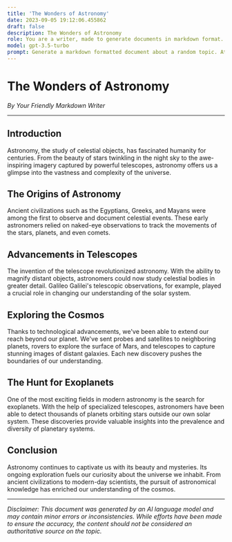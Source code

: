 ```yaml
---
title: 'The Wonders of Astronomy'
date: 2023-09-05 19:12:06.455862
draft: false
description: The Wonders of Astronomy
role: You are a writer, made to generate documents in markdown format. It is very important that all of the documents you generate are in valid markdown format.
model: gpt-3.5-turbo
prompt: Generate a markdown formatted document about a random topic. At the bottom, include a disclaimer explaining that the document was generated by you. The first line of the document should be the title. Make sure that the entire document is in proper markdown format, using a mix of various tags to make the document visually appealing.
---
```


# The Wonders of Astronomy

*By Your Friendly Markdown Writer*

---

## Introduction

Astronomy, the study of celestial objects, has fascinated humanity for centuries. From the beauty of stars twinkling in the night sky to the awe-inspiring imagery captured by powerful telescopes, astronomy offers us a glimpse into the vastness and complexity of the universe.

## The Origins of Astronomy

Ancient civilizations such as the Egyptians, Greeks, and Mayans were among the first to observe and document celestial events. These early astronomers relied on naked-eye observations to track the movements of the stars, planets, and even comets.

## Advancements in Telescopes

The invention of the telescope revolutionized astronomy. With the ability to magnify distant objects, astronomers could now study celestial bodies in greater detail. Galileo Galilei's telescopic observations, for example, played a crucial role in changing our understanding of the solar system.

## Exploring the Cosmos

Thanks to technological advancements, we've been able to extend our reach beyond our planet. We've sent probes and satellites to neighboring planets, rovers to explore the surface of Mars, and telescopes to capture stunning images of distant galaxies. Each new discovery pushes the boundaries of our understanding.

## The Hunt for Exoplanets

One of the most exciting fields in modern astronomy is the search for exoplanets. With the help of specialized telescopes, astronomers have been able to detect thousands of planets orbiting stars outside our own solar system. These discoveries provide valuable insights into the prevalence and diversity of planetary systems.

## Conclusion

Astronomy continues to captivate us with its beauty and mysteries. Its ongoing exploration fuels our curiosity about the universe we inhabit. From ancient civilizations to modern-day scientists, the pursuit of astronomical knowledge has enriched our understanding of the cosmos.

---

*Disclaimer: This document was generated by an AI language model and may contain minor errors or inconsistencies. While efforts have been made to ensure the accuracy, the content should not be considered an authoritative source on the topic.*